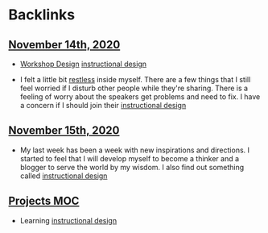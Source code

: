 
# Backlinks
## [November 14th, 2020](<November 14th, 2020.md>)
- [Workshop Design](<Workshop Design.md>) [instructional design](<instructional design.md>)

-  I felt a little bit [restless](<restless.md>) inside myself. There are a few things that I still feel worried if I disturb other people while they're sharing. There is a feeling of worry about the speakers get problems and need to fix. I have a concern if I should join their [instructional design](<instructional design.md>)

## [November 15th, 2020](<November 15th, 2020.md>)
- My last week has been a week with new inspirations and directions. I started to feel that I will develop myself to become a thinker and a blogger to serve the world by my wisdom. I also find out something called [instructional design](<instructional design.md>)

## [Projects MOC](<Projects MOC.md>)
- Learning [instructional design](<instructional design.md>)

